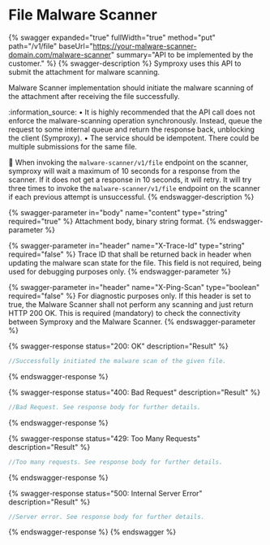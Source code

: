 # File Malware Scanner

{% swagger expanded="true" fullWidth="true" method="put" path="/v1/file" baseUrl="https://your-malware-scanner-domain.com/malware-scanner" summary="API to be implemented by the customer." %}
{% swagger-description %}
Symproxy uses this API to submit the attachment for malware scanning.

Malware Scanner implementation should initiate the malware scanning of the attachment after receiving the file successfully.

:information\_source:
• It is highly recommended that the API call does not enforce the malware-scanning operation synchronously. Instead, queue the request to some internal queue and return the response back, unblocking the client (Symproxy).
• The service should be idempotent. There could be multiple submissions for the same file.

:construction:
When invoking the `malware-scanner/v1/file` endpoint on the scanner, symproxy will wait a maximum of 10 seconds for a response from the scanner. If it does not get a response in 10 seconds, it will retry.
It will try three times to invoke the `malware-scanner/v1/file` endpoint on the scanner if each previous attempt is unsuccessful.
{% endswagger-description %}

{% swagger-parameter in="body" name="content" type="string" required="true" %}
Attachment body, binary string format.
{% endswagger-parameter %}

{% swagger-parameter in="header" name="X-Trace-Id" type="string" required="false" %}
Trace ID that shall be returned back in header when updating the malware scan state for the file. This field is not required, being used for debugging purposes only.
{% endswagger-parameter %}

{% swagger-parameter in="header" name="X-Ping-Scan" type="boolean" required="false" %}
For diagnostic purposes only. If this header is set to true, the Malware Scanner shall not perform any scanning and just return HTTP 200 OK. This is required (mandatory) to check the connectivity between Symproxy and the Malware Scanner.
{% endswagger-parameter %}

{% swagger-response status="200: OK" description="Result" %}
```javascript
//Successfully initiated the malware scan of the given file.
```
{% endswagger-response %}

{% swagger-response status="400: Bad Request" description="Result" %}
```javascript
//Bad Request. See response body for further details.
```
{% endswagger-response %}

{% swagger-response status="429: Too Many Requests" description="Result" %}
```javascript
//Too many requests. See response body for further details.
```
{% endswagger-response %}

{% swagger-response status="500: Internal Server Error" description="Result" %}
```javascript
//Server error. See response body for further details.
```
{% endswagger-response %}
{% endswagger %}
